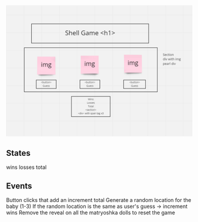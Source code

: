 ![](wireframe.png)

## States

wins
losses
total

## Events

Button clicks that add an increment total
Generate a random location for the baby (1-3)
If the random location is the same as user's guess -> increment wins
Remove the reveal on all the matryoshka dolls to reset the game
